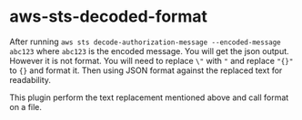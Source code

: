 # aws-sts-decoded-format

After running `aws sts decode-authorization-message --encoded-message abc123` where `abc123` is the encoded message. You will get the json output. However it is not format. You will need to replace `\"` with `"` and replace `"{}"` to `{}` and format it. Then using JSON format against the replaced text for readability.

This plugin perform the text replacement mentioned above and call format on a file.
